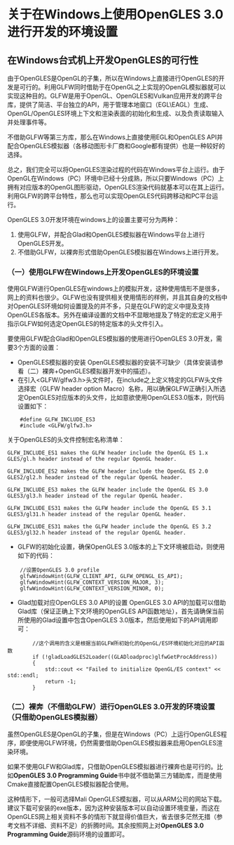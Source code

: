 # 关于在Windows上使用OpenGLES 3.0进行开发的环境设置

## 在Windows台式机上开发OpenGLES的可行性
由于OpenGLES是OpenGL的子集，所以在Windows上直接进行OpenGLES的开发是可行的。利用GLFW同时借助于在OpenGL之上实现的OpenGL模拟器就可以实现这种目的。GLFW是用于OpenGL、OpenGLES和Vulkan应用开发的跨平台库，提供了简洁、平台独立的API，用于管理本地窗口（EGL\EAGL）生成、OpenGL/OpenGLES环境上下文和渲染表面的初始化和生成、以及负责读取输入并处理事件等。

不借助GLFW等第三方库，那么在Windows上直接使用EGL和OpenGLES API并配合OpenGLES模拟器（各移动图形卡厂商和Google都有提供）也是一种较好的选择。

总之，我们完全可以将OpenGLES渲染过程的代码在Windows平台上运行。由于OpenGL在Windows（PC）环境中已经十分成熟，所以只要Windows（PC）上拥有对应版本的OpenGL图形驱动，OpenGLES渲染代码就基本可以在其上运行。利用GLFW的跨平台特性，那么也可以实现OpenGLES代码跨移动和PC平台运行。

OpenGLES 3.0开发环境在windows上的设置主要可分为两种：
1. 使用GLFW，并配合Glad和OpenGLES模拟器在Windows平台上进行OpenGLES开发。
2. 不借助GLFW，以裸奔形式借助OpenGLES模拟器在Windows上进行开发。

### （一）使用GLFW在Windows上开发OpenGLES的环境设置
使用GLFW进行OpenGLES在windows上的模拟开发，这种使用情形不是很多，网上的资料也很少。GLFW也没有提供相关使用情形的样例，并且其自身的文档中对OpenGLES环境如何设置提及的并不多，只是在GLFW的定义中提及支持OpenGLES各版本。另外在编译设置的文档中不显眼地提及了特定的宏定义用于指示GLFW如何选定OpenGLES的特定版本的头文件引入。

要使用GLFW配合Glad和OpenGLES模拟器的使用进行OpenGLES 3.0开发，需要3个方面的设置：
* OpenGLES模拟器的安装
  OpenGLES模拟器的安装不可缺少（具体安装请参看（二）裸奔+OpenGLES模拟器开发中的描述）。
* 在引入<GLFW/glfw3.h>头文件时，在include之上定义特定的GLFW头文件选择宏（GLFW header option Macro）名称，用以确保GLFW正确引入所选定OpenGLES对应版本的头文件，比如意欲使用OpenGLES3.0版本，则代码设置如下：
```
	#define GLFW_INCLUDE_ES3
	#include <GLFW/glfw3.h> 
``` 

关于OpenGLES的头文件控制宏名称清单：
```
GLFW_INCLUDE_ES1 makes the GLFW header include the OpenGL ES 1.x GLES/gl.h header instead of the regular OpenGL header.

GLFW_INCLUDE_ES2 makes the GLFW header include the OpenGL ES 2.0 GLES2/gl2.h header instead of the regular OpenGL header.

GLFW_INCLUDE_ES3 makes the GLFW header include the OpenGL ES 3.0 GLES3/gl3.h header instead of the regular OpenGL header.

GLFW_INCLUDE_ES31 makes the GLFW header include the OpenGL ES 3.1 GLES3/gl31.h header instead of the regular OpenGL header.

GLFW_INCLUDE_ES31 makes the GLFW header include the OpenGL ES 3.2 GLES3/gl32.h header instead of the regular OpenGL header.
```

* GLFW的初始化设置，确保OpenGLES 3.0版本的上下文环境被启动，则使用如下的代码：
```
	//设置OpenGLES 3.0 profile
	glfwWindowHint(GLFW_CLIENT_API, GLFW_OPENGL_ES_API);
	glfwWindowHint(GLFW_CONTEXT_VERSION_MAJOR, 3);
	glfwWindowHint(GLFW_CONTEXT_VERSION_MINOR, 0);
```


* Glad加载对应OpenGLES 3.0 API的设置
OpenGLES 3.0 API的加载可以借助Glad库（保证正确上下文环境的OpenGLES API函数地址），首先请确保当前所使用的Glad设置中包含OpenGLES 3.0版本，然后使用如下的API调用即可：
```		
		//这个调用的含义是根据当前GLFW所初始化的OpenGL/ES环境初始化对应的API函数
		if (!gladLoadGLES2Loader((GLADloadproc)glfwGetProcAddress))
		{
			std::cout << "Failed to initialize OpenGL/ES context" << std::endl;
			return -1;
		}
```

### （二）裸奔（不借助GLFW）进行OpenGLES 3.0开发的环境设置（只借助OpenGLES模拟器）
虽然OpenGLES是OpenGL的子集，但是在Windows（PC）上运行OpenGLES程序，即便使用GLFW环境，仍然需要借助OpenGLES模拟器来启用OpenGLES渲染环境。

如果不使用GLFW和Glad库，只借助OpenGLES模拟器进行裸奔也是可行的。比如**OpenGLES 3.0 Programming Guide**书中就不借助第三方辅助库，而是使用Cmake直接配置OpenGLES模拟器配合使用。

这种情形下，一般可选择Mali OpenGLES模拟器，可以从ARM公司的网站下载。建议下载可安装的exe版本，因为这种安装版本可以自动设置环境变量，而这在OpenGLES网上相关资料不多的情形下就显得价值巨大，省去很多茫然无措（参考文档不详细、资料不足）的折腾时间。其余按照网上对**OpenGLES 3.0 Programming Guide**源码环境的设置即可。




